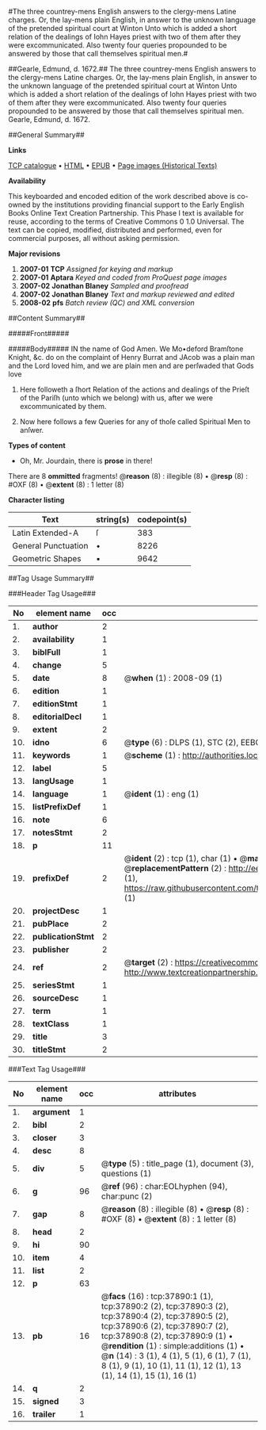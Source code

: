 #The three countrey-mens English answers to the clergy-mens Latine charges. Or, the lay-mens plain English, in answer to the unknown language of the pretended spiritual court at Winton Unto which is added a short relation of the dealings of Iohn Hayes priest with two of them after they were excommunicated. Also twenty four queries propounded to be answered by those that call themselves spiritual men.#

##Gearle, Edmund, d. 1672.##
The three countrey-mens English answers to the clergy-mens Latine charges. Or, the lay-mens plain English, in answer to the unknown language of the pretended spiritual court at Winton Unto which is added a short relation of the dealings of Iohn Hayes priest with two of them after they were excommunicated. Also twenty four queries propounded to be answered by those that call themselves spiritual men.
Gearle, Edmund, d. 1672.

##General Summary##

**Links**

[TCP catalogue](http://www.ota.ox.ac.uk/tcp/)  • 
[HTML](http://tei.it.ox.ac.uk/tcp/Texts-HTML/free/A62/A62481.html)  • 
[EPUB](http://tei.it.ox.ac.uk/tcp/Texts-EPUB/free/A62/A62481.epub) • 
[Page images (Historical Texts)](https://data.historicaltexts.jisc.ac.uk/view?pubId=eebo-99833414e&pageId=eebo-99833414e-37890-1)

**Availability**

This keyboarded and encoded edition of the
	       work described above is co-owned by the institutions
	       providing financial support to the Early English Books
	       Online Text Creation Partnership. This Phase I text is
	       available for reuse, according to the terms of Creative
	       Commons 0 1.0 Universal. The text can be copied,
	       modified, distributed and performed, even for
	       commercial purposes, all without asking permission.

**Major revisions**

1. __2007-01__ __TCP__ *Assigned for keying and markup*
1. __2007-01__ __Aptara__ *Keyed and coded from ProQuest page images*
1. __2007-02__ __Jonathan Blaney__ *Sampled and proofread*
1. __2007-02__ __Jonathan Blaney__ *Text and markup reviewed and edited*
1. __2008-02__ __pfs__ *Batch review (QC) and XML conversion*

##Content Summary##

#####Front#####

#####Body#####
IN the name of God Amen. We Mo•deford Bramſtone Knight, &c.
do on the complaint of Henry Burrat and JAcob was a plain man and the Lord loved him, and we are plain
men and are perſwaded that Gods love 
1. Here followeth a ſhort Relation of the actions and dealings of the Prieſt of
the Pariſh (unto which we belong) with us, after we were excommunicated
by them.

1. Now here follows a few Queries for any of thoſe called Spiritual
Men to anſwer.

**Types of content**

  * Oh, Mr. Jourdain, there is **prose** in there!

There are 8 **ommitted** fragments! 
 @__reason__ (8) : illegible (8)  •  @__resp__ (8) : #OXF (8)  •  @__extent__ (8) : 1 letter (8)

**Character listing**


|Text|string(s)|codepoint(s)|
|---|---|---|
|Latin Extended-A|ſ|383|
|General Punctuation|•|8226|
|Geometric Shapes|▪|9642|

##Tag Usage Summary##

###Header Tag Usage###

|No|element name|occ|attributes|
|---|---|---|---|
|1.|__author__|2||
|2.|__availability__|1||
|3.|__biblFull__|1||
|4.|__change__|5||
|5.|__date__|8| @__when__ (1) : 2008-09 (1)|
|6.|__edition__|1||
|7.|__editionStmt__|1||
|8.|__editorialDecl__|1||
|9.|__extent__|2||
|10.|__idno__|6| @__type__ (6) : DLPS (1), STC (2), EEBO-CITATION (1), PROQUEST (1), VID (1)|
|11.|__keywords__|1| @__scheme__ (1) : http://authorities.loc.gov/ (1)|
|12.|__label__|5||
|13.|__langUsage__|1||
|14.|__language__|1| @__ident__ (1) : eng (1)|
|15.|__listPrefixDef__|1||
|16.|__note__|6||
|17.|__notesStmt__|2||
|18.|__p__|11||
|19.|__prefixDef__|2| @__ident__ (2) : tcp (1), char (1)  •  @__matchPattern__ (2) : ([0-9\-]+):([0-9IVX]+) (1), (.+) (1)  •  @__replacementPattern__ (2) : http://eebo.chadwyck.com/downloadtiff?vid=$1&page=$2 (1), https://raw.githubusercontent.com/textcreationpartnership/Texts/master/tcpchars.xml#$1 (1)|
|20.|__projectDesc__|1||
|21.|__pubPlace__|2||
|22.|__publicationStmt__|2||
|23.|__publisher__|2||
|24.|__ref__|2| @__target__ (2) : https://creativecommons.org/publicdomain/zero/1.0/ (1), http://www.textcreationpartnership.org/docs/. (1)|
|25.|__seriesStmt__|1||
|26.|__sourceDesc__|1||
|27.|__term__|1||
|28.|__textClass__|1||
|29.|__title__|3||
|30.|__titleStmt__|2||


###Text Tag Usage###

|No|element name|occ|attributes|
|---|---|---|---|
|1.|__argument__|1||
|2.|__bibl__|2||
|3.|__closer__|3||
|4.|__desc__|8||
|5.|__div__|5| @__type__ (5) : title_page (1), document (3), questions (1)|
|6.|__g__|96| @__ref__ (96) : char:EOLhyphen (94), char:punc (2)|
|7.|__gap__|8| @__reason__ (8) : illegible (8)  •  @__resp__ (8) : #OXF (8)  •  @__extent__ (8) : 1 letter (8)|
|8.|__head__|2||
|9.|__hi__|90||
|10.|__item__|4||
|11.|__list__|2||
|12.|__p__|63||
|13.|__pb__|16| @__facs__ (16) : tcp:37890:1 (1), tcp:37890:2 (2), tcp:37890:3 (2), tcp:37890:4 (2), tcp:37890:5 (2), tcp:37890:6 (2), tcp:37890:7 (2), tcp:37890:8 (2), tcp:37890:9 (1)  •  @__rendition__ (1) : simple:additions (1)  •  @__n__ (14) : 3 (1), 4 (1), 5 (1), 6 (1), 7 (1), 8 (1), 9 (1), 10 (1), 11 (1), 12 (1), 13 (1), 14 (1), 15 (1), 16 (1)|
|14.|__q__|2||
|15.|__signed__|3||
|16.|__trailer__|1||
